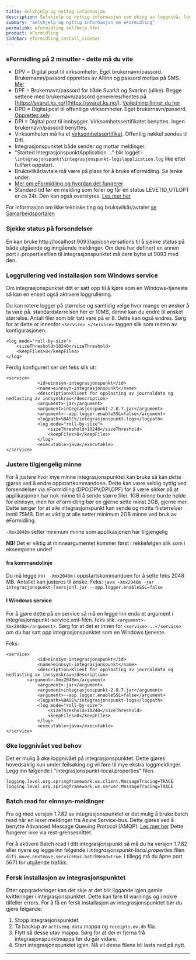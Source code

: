 ```yaml
---
title: Selvhjelp og nyttig informasjon
description: Selvhjelp og nyttig informasjon som øking av loggnivå, loggrullering, trafikkflyt mm. 
summary: "Selvhjelp og nyttig informasjon om eFormidling"
permalink: eformidling_selfhelp.html
product: eFormidling
sidebar: eformidling_install_sidebar
---
```


### eFormidling på 2 minutter - dette må du vite

- DPV = Digital post til virksomheter. Eget brukernavn/passord. Brukernamn/passord opprettes av Altinn og passord mottas på SMS. [Mer](https://difi.github.io/felleslosninger/eformidling_create_users.html#opprette-dpv-bruker)
- DPF = Brukernavn/passord for både SvarUt og SvarInn (ulike). Begge settene med brukernavn/passord genereres/hentes på [https://svarut.ks.no/](https://svarut.ks.no/). [Veiledning finner du her](https://difi.github.io/felleslosninger/eformidling_create_users.html#opprette-dpf-brukere-svarinn-og-svarut)
- DPO = Digital post til offentlige virksomheter. Eget brukernavn/passord. [Opprettes selv](https://difi.github.io/eformidling/create_users.html#opprette-dpo-bruker-altinn-formidlingstjeneste) 
- DPI = Digital post til innbygger. Virksomhetssertifikatet benyttes. Ingen brukernavn/passord benyttes.
- Virksomheten må ha et [virksomhetssertifikat](https://difi.github.io/felleslosninger/eformidling_virksomhetssertifikat.html). Offentlig nøkkel sendes til Difi. 
- Integrasjonspunktet både sender og mottar meldinger.
- "Started IntegrasjonspunktApplication ..." blir logget i ```\integrasjonspunkt\integrasjonspunkt-logs\application.log``` like etter fullført oppstart.
- Bruksvilkår/avtale må være på plass for å bruke eFormidling. Se lenke under.
- [Mer om eFormidling og hvordan det fungerer](https://difi.github.io/felleslosninger/eformidling_index.html)
- Standard tid før en melding som feiler og får en status LEVETID_UTLOPT er ca 24t. Den kan også overstyres. [Les mer her](https://difi.github.io/felleslosninger/eformidling_selfhelp_traffic_flow.html#feilstatus-levetid_utlopt)

For informasjon om ikke tekniske ting og bruksvilkår/avtaler [se Samarbeidsportalen](https://samarbeid.difi.no/felleslosninger/eformidling/ta-i-bruk-eformidling/1-forberedelser)

### Sjekke status på forsendelser

En kan bruke http://localhost:9093/api/conversations til å sjekke status på både utgående og inngående meldinger.
Om dere har definert en annen port i .propertiesfilen til integrasjonspunktet må dere bytte ut 9093 med den.

### Loggrullering ved installasjon som Windows service

Om integrasjonspunktet ditt er satt opp til å kjøre som en Windows-tjeneste så kan en enkelt også aktivere loggrullering.

Du kan rotere logger på størrelse og samtidig velge hvor mange en ønsker å ta vare på. standardstørrelsen her er 10MB, denne kan du endre til ønsket størrelse. Antall filer som blir tatt vare på er 8. Dette kan også endres. Sørg for at dette er innenfor ``` <service> </service> ``` taggen slik som resten av konfigurasjonen.

```
<log mode="roll-by-size">
	<sizeThreshold>10240</sizeThreshold>
	<keepFiles>8</keepFiles>
</log> 
```

Ferdig konfigurert ser det feks slik ut:

```
<service>
            <id>einnsyn-integrasjonspunkt</id>
            <name>einnsyn-integrasjonspunkt</name>
            <description>Klient for opplasting av journaldata og nedlasting av innsynskrav</description>
            <argument>-jar</argument>
            <argument>integrasjonspunkt-2.0.7.jar</argument>
            <argument>--app.logger.enableSSL=false</argument>
            <logpath>%BASE%/integrasjonspunkt-logs</logpath>
            <log mode="roll-by-size">
                <sizeThreshold>10240</sizeThreshold>
                <keepFiles>8</keepFiles>
            </log>
            <executable>java</executable>
</service>
```

### Justere tilgjengelig minne

For å justere hvor mye minne integrasjonspunktet kan bruke så kan dette gjøres ved å endre oppstartkommandoen. Dette kan være veldig nyttig ved forsendelser via eFormidling (DPO,DPV,DPI,DPF) for å være sikker på at applikasjonen har nok minne til å sende større filer. 1GB minne burde holde for eInnsyn, men for eFormidling bør en gjerne sette minst 2GB, gjerne mer.  Dette sørger for at alle integrasjonspunkt kan sende og motta filstørrelser inntil 75MB. Det er viktig at alle setter minimum 2GB minne ved bruk av eFormidling.

```-Xmx2048m``` setter minimum minne som applikasjonen har tilgjengelig

**NB!** Det er viktig at minneargumentet kommer først i rekkefølgen slik som i eksemplene under!

#### fra kommandolinje 
Du må legge inn ``` -Xmx2048m``` i oppstartskommandoen for å sette feks 2048 MB. Antallet kan justeres til ønske. 
Feks: ```java -Xmx2048m -jar integrasjonspunkt-[versjon].jar --app.logger.enableSSL=false ```

#### I Windows service
For å gjøre dette på en service så må en legge inn enda et argument i integrasjonspunkt-service.xml-filen. feks slik: ```<argument>-Xmx2048m</argument>```. Sørg for at det er innen for ```<service>...</service>``` om du har satt opp integrasjonspunktet som en Windows tjeneste.

Feks:

```
<service>
            <id>einnsyn-integrasjonspunkt</id>
            <name>einnsyn-integrasjonspunkt</name>
            <description>Klient for opplasting av journaldata og nedlasting av innsynskrav</description>
	    <argument>-Xmx2048m</argument>
            <argument>-jar</argument>
            <argument>integrasjonspunkt-2.0.7.jar</argument>
            <argument>--app.logger.enableSSL=false</argument>
            <logpath>%BASE%/integrasjonspunkt-logs</logpath>
            <log mode="roll-by-size">
                <sizeThreshold>10240</sizeThreshold>
                <keepFiles>8</keepFiles>
            </log>
            <executable>java</executable>
</service>
```



### Øke loggnivået ved behov

Det er mulig å øke loggnivået på integrasjonspunktet. Dette gjøres hovedsaklig kun under feilsøking og vil føre til mye ekstra loggmeldinger. Legg inn følgende i "integrasjonspunkt-local.properties" filen.

```
logging.level.org.springframework.ws.client.MessageTracing=TRACE
logging.level.org.springframework.ws.server.MessageTracing=TRACE
```

### Batch read for eInnsyn-meldinger

Fra og med versjon 1.7.82 av integrasjonspunktet er det mulig å bruke batch read når en leser meldinger fra Azure Service-bus. Dette gjøres ved å benytte Advanced Message Queuing Protocol (AMQP). [Les mer her](https://docs.microsoft.com/en-us/azure/service-bus-messaging/service-bus-performance-improvements) Dette fungerer ikke via rest-grensesnittet. 

For å aktivere Batch read i ditt integrasjonspunkt så må du ha versjon 1.7.82 eller nyere og legge inn følgende i *integrasjonspunkt-local.properties* filen ```difi.move.nextmove.serviceBus.batchRead=true```. I tillegg må du åpne port 5671 for utgående trafikk. 

### Fersk installasjon av integrasjonspunktet

Etter oppgraderinger kan det skje at det blir liggande igjen gamle kvitteringer i integrasjonspunktet. Dette kan føre til warnings og i nokre tilfeller errors. For å få en fersk installasjon av integrasjonspunktet bør du gjere følgande:

1. Stopp integrasjonspunktet. 
2. Ta backup av ```activemq-data``` mappa og ```receipts.mv.db``` fila.
3. Flytt så desse utav mappa. Sørg for at dei er fjerna frå integrasjonspunktmappa før du går vidare.
4. Start integrasjonspunktet igjen. Nå vil desse filene bli lasta ned på nytt.

---
